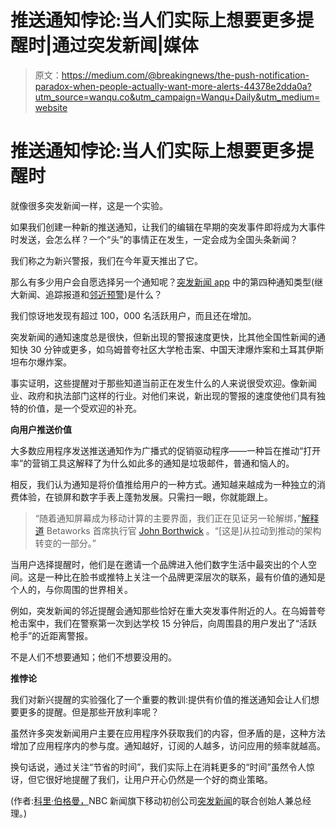 # 推送通知悖论:当人们实际上想要更多提醒时|通过突发新闻|媒体

> 原文：<https://medium.com/@breakingnews/the-push-notification-paradox-when-people-actually-want-more-alerts-44378e2dda0a?utm_source=wanqu.co&utm_campaign=Wanqu+Daily&utm_medium=website>

# 推送通知悖论:当人们实际上想要更多提醒时



就像很多突发新闻一样，这是一个实验。

如果我们创建一种新的推送通知，让我们的编辑在早期的突发事件即将成为大事件时发送，会怎么样？一个“头”的事情正在发生，一定会成为全国头条新闻？

我们称之为新兴警报，我们在今年夏天推出了它。

那么有多少用户会自愿选择另一个通知呢？[突发新闻 app](http://breakingnews.com/app) 中的第四种通知类型(继大新闻、追踪报道和[邻近预警](http://www.geekwire.com/2014/news-nearby-breaking-news-app-adds-proximity-alerts/))是什么？

我们惊讶地发现有超过 100，000 名活跃用户，而且还在增加。



突发新闻的通知速度总是很快，但新出现的警报速度更快，比其他全国性新闻的通知快 30 分钟或更多，如乌姆普夸社区大学枪击案、中国天津爆炸案和土耳其伊斯坦布尔爆炸案。

事实证明，这些提醒对于那些知道当前正在发生什么的人来说很受欢迎。像新闻业、政府和执法部门这样的行业。对他们来说，新出现的警报的速度使他们具有独特的价值，是一个受欢迎的补充。

**向用户推送价值**

大多数应用程序发送推送通知作为广播式的促销驱动程序——一种旨在推动“打开率”的营销工具这解释了为什么如此多的通知是垃圾邮件，普通和恼人的。

相反，我们认为通知是将价值推给用户的一种方式。通知越来越成为一种独立的消费体验，在锁屏和数字手表上蓬勃发展。只需扫一眼，你就能跟上。

> “随着通知屏幕成为移动计算的主要界面，我们正在见证另一轮解绑，”[解释道](/@Borthwick/notification-the-push-and-the-pull-87af21ee69fa#.p91mr0ajr) Betaworks 首席执行官 [John Borthwick](https://medium.com/u/230bb844b2ac?source=post_page-----44378e2dda0a--------------------------------) 。“[这是]从拉动到推动的架构转变的一部分。”

当用户选择提醒时，他们是在邀请一个品牌进入他们数字生活中最突出的个人空间。这是一种比在脸书或推特上关注一个品牌更深层次的联系，最有价值的通知是个人的，与你周围的世界相关。

例如，突发新闻的邻近提醒会通知那些恰好在重大突发事件附近的人。在乌姆普夸枪击案中，我们在警察第一次到达学校 15 分钟后，向周围县的用户发出了“活跃枪手”的近距离警报。

不是人们不想要通知；他们不想要没用的。

**推悖论**

我们对新兴提醒的实验强化了一个重要的教训:提供有价值的推送通知会让人们想要更多的提醒。但是那些开放利率呢？

虽然许多突发新闻用户主要在应用程序外获取我们的内容，但矛盾的是，这种方法增加了应用程序内的参与度。通知越好，订阅的人越多，访问应用的频率就越高。

换句话说，通过关注“节省的时间”，我们实际上在消耗更多的“时间”虽然令人惊讶，但它很好地提醒了我们，让用户开心仍然是一个好的商业策略。

(作者:[科里·伯格曼，](https://medium.com/u/4cb60b3e0f9c?source=post_page-----44378e2dda0a--------------------------------)NBC 新闻旗下移动初创公司[突发新闻](http://breakingnews.com/app)的联合创始人兼总经理。)



